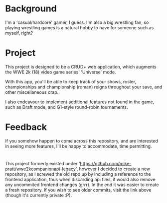 # Background
I'm a 'casual/hardcore' gamer, I guess. I'm also a big wrestling fan, so playing wrestling games is a natural hobby to have
for someone such as myself, right?


# Project
This project is designed to be a CRUD+ web application, which augments the WWE 2k (18) video game series' 'Universe' mode.

With this app, you'll be able to keep track of your shows, roster, championships and championship (roman) reigns throughout your save, and other miscellaneous crap.

I also endeavour to implement additional features not found in the game, such as Draft mode, and G1-style round-robin tournaments.

# Feedback
If you somehow happen to come across this repository, and are interested in seeing more features, I'll be happy to accommodate, time permitting. 

#
This project formerly existed under 'https://github.com/mike-pratt/wwe2kcompanionapi-legacy', however I decided to create a new
repository, as I screwed the old repo up by including a reference to the frontend application, thus when discarding api files,
it would also remove any uncommited frontend changes (grrr). In the end it was easier to create a fresh repository. 
If you wish to see older commits, visit the link above (though it's currently private :P).